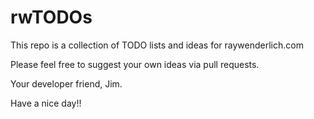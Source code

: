 # rwTODOs

This repo is a collection of TODO lists and ideas for raywenderlich.com



Please feel free to suggest your own ideas via pull requests.

Your developer friend, Jim.




Have a nice day!!
